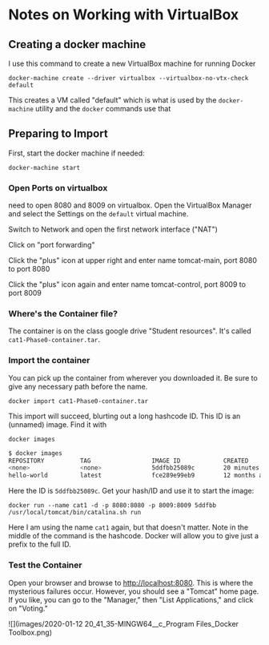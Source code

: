 # Notes on Working with VirtualBox

## Creating a docker machine

I use this command to create a new VirtualBox machine for running Docker

`docker-machine create --driver virtualbox --virtualbox-no-vtx-check default`

This creates a VM called "default" which is what is used by the `docker-machine` utility and the `docker` commands use that

## Preparing to Import

First, start the docker machine if needed:

`docker-machine start`

### Open Ports on virtualbox

need to open 8080 and 8009 on virtualbox.  Open the VirtualBox Manager and select the Settings on the `default` virtual machine.

Switch to Network and open the first network interface ("NAT")

Click on "port forwarding"

Click the "plus" icon at upper right and enter name tomcat-main, port 8080 to port 8080

Click the "plus" icon again and enter name tomcat-control, port 8009 to port 8009

### Where's the Container file?

The container is on the class google drive "Student resources".  It's called `cat1-Phase0-container.tar`.

### Import the container

You can pick up the container from wherever you downloaded it.  Be sure to give any necessary path before the name.

`docker import cat1-Phase0-container.tar`

This import will succeed, blurting out a long hashcode ID.  This ID is an (unnamed) image.  Find it with 

`docker images`

```bash
$ docker images
REPOSITORY          TAG                 IMAGE ID            CREATED             SIZE
<none>              <none>              5ddfbb25089c        20 minutes ago      1GB
hello-world         latest              fce289e99eb9        12 months ago       1.84kB

```

Here the ID is `5ddfbb25089c`. Get your hash/ID and use it to start the image:

`docker run --name cat1 -d -p 8080:8080 -p 8009:8009 5ddfbb /usr/local/tomcat/bin/catalina.sh run`

Here I am using the name `cat1` again, but that doesn't matter.  Note in the middle of the command is the hashcode. Docker will allow you to give just a prefix to the full ID.

### Test the Container

Open your browser and browse to [http://localhost:8080](http://localhost:8080).  This is where the mysterious failures occur. However, you should see a "Tomcat" home page. If you like, you can go to the "Manager," then "List Applications," and click on "Voting."

![](images/2020-01-12 20_41_35-MINGW64__c_Program Files_Docker Toolbox.png)
